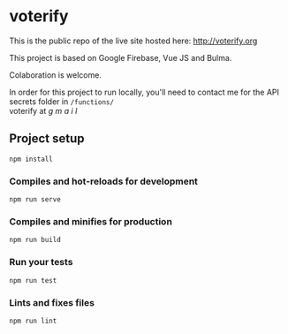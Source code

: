 # voterify
  
This is the public repo of the live site hosted here: http://voterify.org  
  
This project is based on Google Firebase, Vue JS and Bulma.   
  
Colaboration is welcome.  

In order for this project to run locally, you'll need to contact me  for the API secrets folder in `/functions/`  
voterify at _g_ _m_ _a_ _i_ _l_ 

## Project setup
```
npm install
```

### Compiles and hot-reloads for development
```
npm run serve
```

### Compiles and minifies for production
```
npm run build
```

### Run your tests
```
npm run test
```

### Lints and fixes files
```
npm run lint
```
